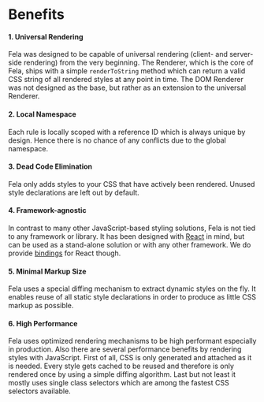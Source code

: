 # Benefits

#### 1. Universal Rendering
Fela was designed to be capable of universal rendering (client- and server-side rendering) from the very beginning. The Renderer, which is the core of Fela, ships with a simple `renderToString` method which can return a valid CSS string of all rendered styles at any point in time. The DOM Renderer was not designed as the base, but rather as an extension to the universal Renderer.

#### 2. Local Namespace
Each rule is locally scoped with a reference ID which is always unique by design. Hence there is no chance of any conflicts due to the global namespace.

#### 3. Dead Code Elimination
Fela only adds styles to your CSS that have actively been rendered. Unused style declarations are left out by default.

#### 4. Framework-agnostic
In contrast to many other JavaScript-based styling solutions, Fela is not tied to any framework or library. It has been designed with [React](https://facebook.github.io/react/) in mind, but can be used as a stand-alone solution or with any other framework. We do provide [bindings](https://github.com/rofrischmann/fela/tree/master/packages/react-fela) for React though.

#### 5. Minimal Markup Size
Fela uses a special diffing mechanism to extract dynamic styles on the fly. It enables reuse of all static style declarations in order to produce as little CSS markup as possible.

#### 6. High Performance
Fela uses optimized rendering mechanisms to be high performant especially in production. Also there are several performance benefits by rendering styles with JavaScript. First of all, CSS is only generated and attached as it is needed. Every style gets cached to be reused and therefore is only rendered once by using a simple diffing algorithm. Last but not least it mostly uses single class selectors which are among the fastest CSS selectors available.
